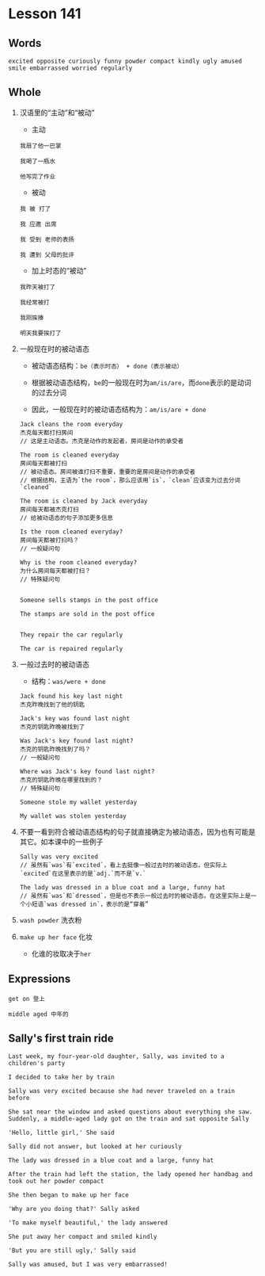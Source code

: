 # Lesson 141

## Words

```
excited opposite curiously funny powder compact kindly ugly amused smile embarrassed worried regularly
```

## Whole

1. 汉语里的“主动”和“被动”

   - 主动

   ```
   我扇了他一巴掌

   我喝了一瓶水

   他写完了作业
   ```

   - 被动

   ```
   我 被 打了

   我 应邀 出席

   我 受到 老师的表扬

   我 遭到 父母的批评
   ```

   - 加上时态的“被动”

   ```
   我昨天被打了

   我经常被打

   我刚挨揍

   明天我要挨打了
   ```

2. 一般现在时的被动语态

   - 被动语态结构：`be（表示时态） + done（表示被动）`

   - 根据被动语态结构，`be`的一般现在时为`am/is/are`，而`done`表示的是动词的过去分词

   - 因此，一般现在时的被动语态结构为：`am/is/are + done`

   ```
   Jack cleans the room everyday
   杰克每天都打扫房间
   // 这是主动语态。杰克是动作的发起者，房间是动作的承受者

   The room is cleaned everyday
   房间每天都被打扫
   // 被动语态。房间被谁打扫不重要，重要的是房间是动作的承受者
   // 根据结构，主语为`the room`，那么应该用`is`，`clean`应该变为过去分词`cleaned`

   The room is cleaned by Jack everyday
   房间每天都被杰克打扫
   // 给被动语态的句子添加更多信息

   Is the room cleaned everyday?
   房间每天都被打扫吗？
   // 一般疑问句

   Why is the room cleaned everyday?
   为什么房间每天都被打扫？
   // 特殊疑问句


   Someone sells stamps in the post office

   The stamps are sold in the post office


   They repair the car regularly

   The car is repaired regularly
   ```

3. 一般过去时的被动语态

   - 结构：`was/were + done`

   ```
   Jack found his key last night
   杰克昨晚找到了他的钥匙

   Jack's key was found last night
   杰克的钥匙昨晚被找到了

   Was Jack's key found last night?
   杰克的钥匙昨晚找到了吗？
   // 一般疑问句

   Where was Jack's key found last night?
   杰克的钥匙昨晚在哪里找到的？
   // 特殊疑问句

   Someone stole my wallet yesterday

   My wallet was stolen yesterday
   ```

4. 不要一看到符合被动语态结构的句子就直接确定为被动语态，因为也有可能是其它。如本课中的一些例子

   ```
   Sally was very excited
   // 虽然有`was`有`excited`，看上去挺像一般过去时的被动语态，但实际上`excited`在这里表示的是`adj.`而不是`v.`

   The lady was dressed in a blue coat and a large, funny hat
   // 虽然有`was`和`dressed`，但是也不表示一般过去时的被动语态。在这里实际上是一个小短语`was dressed in`，表示的是“穿着”
   ```

5. `wash powder` 洗衣粉

6. `make up her face` 化妆

   - 化谁的妆取决于`her`

## Expressions

```
get on 登上

middle aged 中年的
```

## Sally's first train ride

```
Last week, my four-year-old daughter, Sally, was invited to a children's party

I decided to take her by train

Sally was very excited because she had never traveled on a train before

She sat near the window and asked questions about everything she saw. Suddenly, a middle-aged lady got on the train and sat opposite Sally

'Hello, little girl,' She said

Sally did not answer, but looked at her curiously

The lady was dressed in a blue coat and a large, funny hat

After the train had left the station, the lady opened her handbag and took out her powder compact

She then began to make up her face

'Why are you doing that?' Sally asked

'To make myself beautiful,' the lady answered

She put away her compact and smiled kindly

'But you are still ugly,' Sally said

Sally was amused, but I was very embarrassed!
```
